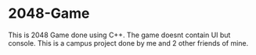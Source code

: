 # 2048-Game
This is 2048 Game done using C++. The game doesnt contain UI but console. This is a campus project done by me and 2 other friends of mine.
